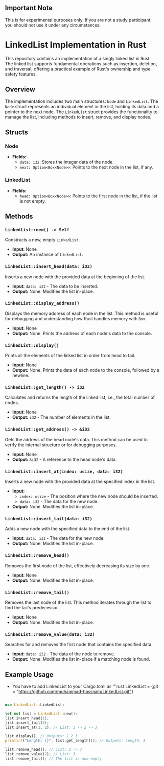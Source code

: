 ## Important Note
This is for experimental purposes only. If you are not a study participant, you should not use it under any circumstances.


# LinkedList Implementation in Rust

This repository contains an implementation of a singly linked list in Rust. The linked list supports fundamental operations such as insertion, deletion, and traversal, offering a practical example of Rust's ownership and type safety features.

## Overview

The implementation includes two main structures: `Node` and `LinkedList`. The `Node` struct represents an individual element in the list, holding its data and a pointer to the next node. The `LinkedList` struct provides the functionality to manage the list, including methods to insert, remove, and display nodes.

## Structs

### Node

- **Fields:**
  - `data: i32`: Stores the integer data of the node.
  - `next: Option<Box<Node>>`: Points to the next node in the list, if any.

### LinkedList

- **Fields:**
  - `head: Option<Box<Node>>`: Points to the first node in the list, if the list is not empty.

## Methods

### `LinkedList::new() -> Self`

Constructs a new, empty `LinkedList`.

- **Input:** None
- **Output:** An instance of `LinkedList`.

### `LinkedList::insert_head(data: i32)`

Inserts a new node with the provided data at the beginning of the list.

- **Input:** `data: i32` - The data to be inserted.
- **Output:** None. Modifies the list in-place.

### `LinkedList::display_address()`

Displays the memory address of each node in the list. This method is useful for debugging and understanding how Rust handles memory with `Box`.

- **Input:** None
- **Output:** None. Prints the address of each node's data to the console.

### `LinkedList::display()`

Prints all the elements of the linked list in order from head to tail.

- **Input:** None
- **Output:** None. Prints the data of each node to the console, followed by a newline.

### `LinkedList::get_length() -> i32`

Calculates and returns the length of the linked list, i.e., the total number of nodes.

- **Input:** None
- **Output:** `i32` - The number of elements in the list.

### `LinkedList::get_address() -> &i32`

Gets the address of the head node's data. This method can be used to verify the internal structure or for debugging purposes.

- **Input:** None
- **Output:** `&i32` - A reference to the head node's data.

### `LinkedList::insert_at(index: usize, data: i32)`

Inserts a new node with the provided data at the specified index in the list.

- **Input:**
  - `index: usize` - The position where the new node should be inserted.
  - `data: i32` - The data for the new node.
- **Output:** None. Modifies the list in-place.

### `LinkedList::insert_tail(data: i32)`

Adds a new node with the specified data to the end of the list.

- **Input:** `data: i32` - The data for the new node.
- **Output:** None. Modifies the list in-place.

### `LinkedList::remove_head()`

Removes the first node of the list, effectively decreasing its size by one.

- **Input:** None
- **Output:** None. Modifies the list in-place.

### `LinkedList::remove_tail()`

Removes the last node of the list. This method iterates through the list to find the tail's predecessor.

- **Input:** None
- **Output:** None. Modifies the list in-place.

### `LinkedList::remove_value(data: i32)`

Searches for and removes the first node that contains the specified data.

- **Input:** `data: i32` - The data of the node to remove.
- **Output:** None. Modifies the list in-place if a matching node is found.

## Example Usage

- You have to add LinkedList to your Cargo.toml as 
'''rust
LinkedList = {git = "https://github.com/muhammad-hassnain/LinkedList.git"}


```rust

use LinkedList::LinkedList;

let mut list = LinkedList::new();
list.insert_head(1);
list.insert_tail(3);
list.insert_at(1, 2); // List: 1 -> 2 -> 3

list.display(); // Outputs: 1 2 3
println!("Length: {}", list.get_length()); // Outputs: Length: 3

list.remove_head(); // List: 2 -> 3
list.remove_value(2); // List: 3
list.remove_tail(); // The list is now empty

